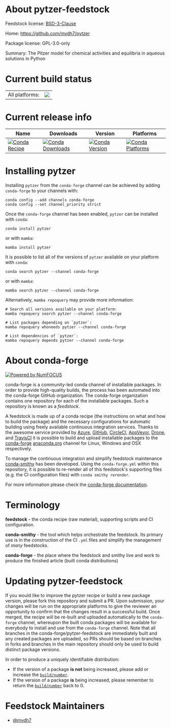 About pytzer-feedstock
======================

Feedstock license: [BSD-3-Clause](https://github.com/conda-forge/pytzer-feedstock/blob/main/LICENSE.txt)

Home: https://github.com/mvdh7/pytzer

Package license: GPL-3.0-only

Summary: The Pitzer model for chemical activities and equilibria in aqueous solutions in Python

Current build status
====================


<table><tr><td>All platforms:</td>
    <td>
      <a href="https://dev.azure.com/conda-forge/feedstock-builds/_build/latest?definitionId=23855&branchName=main">
        <img src="https://dev.azure.com/conda-forge/feedstock-builds/_apis/build/status/pytzer-feedstock?branchName=main">
      </a>
    </td>
  </tr>
</table>

Current release info
====================

| Name | Downloads | Version | Platforms |
| --- | --- | --- | --- |
| [![Conda Recipe](https://img.shields.io/badge/recipe-pytzer-green.svg)](https://anaconda.org/conda-forge/pytzer) | [![Conda Downloads](https://img.shields.io/conda/dn/conda-forge/pytzer.svg)](https://anaconda.org/conda-forge/pytzer) | [![Conda Version](https://img.shields.io/conda/vn/conda-forge/pytzer.svg)](https://anaconda.org/conda-forge/pytzer) | [![Conda Platforms](https://img.shields.io/conda/pn/conda-forge/pytzer.svg)](https://anaconda.org/conda-forge/pytzer) |

Installing pytzer
=================

Installing `pytzer` from the `conda-forge` channel can be achieved by adding `conda-forge` to your channels with:

```
conda config --add channels conda-forge
conda config --set channel_priority strict
```

Once the `conda-forge` channel has been enabled, `pytzer` can be installed with `conda`:

```
conda install pytzer
```

or with `mamba`:

```
mamba install pytzer
```

It is possible to list all of the versions of `pytzer` available on your platform with `conda`:

```
conda search pytzer --channel conda-forge
```

or with `mamba`:

```
mamba search pytzer --channel conda-forge
```

Alternatively, `mamba repoquery` may provide more information:

```
# Search all versions available on your platform:
mamba repoquery search pytzer --channel conda-forge

# List packages depending on `pytzer`:
mamba repoquery whoneeds pytzer --channel conda-forge

# List dependencies of `pytzer`:
mamba repoquery depends pytzer --channel conda-forge
```


About conda-forge
=================

[![Powered by
NumFOCUS](https://img.shields.io/badge/powered%20by-NumFOCUS-orange.svg?style=flat&colorA=E1523D&colorB=007D8A)](https://numfocus.org)

conda-forge is a community-led conda channel of installable packages.
In order to provide high-quality builds, the process has been automated into the
conda-forge GitHub organization. The conda-forge organization contains one repository
for each of the installable packages. Such a repository is known as a *feedstock*.

A feedstock is made up of a conda recipe (the instructions on what and how to build
the package) and the necessary configurations for automatic building using freely
available continuous integration services. Thanks to the awesome service provided by
[Azure](https://azure.microsoft.com/en-us/services/devops/), [GitHub](https://github.com/),
[CircleCI](https://circleci.com/), [AppVeyor](https://www.appveyor.com/),
[Drone](https://cloud.drone.io/welcome), and [TravisCI](https://travis-ci.com/)
it is possible to build and upload installable packages to the
[conda-forge](https://anaconda.org/conda-forge) [anaconda.org](https://anaconda.org/)
channel for Linux, Windows and OSX respectively.

To manage the continuous integration and simplify feedstock maintenance
[conda-smithy](https://github.com/conda-forge/conda-smithy) has been developed.
Using the ``conda-forge.yml`` within this repository, it is possible to re-render all of
this feedstock's supporting files (e.g. the CI configuration files) with ``conda smithy rerender``.

For more information please check the [conda-forge documentation](https://conda-forge.org/docs/).

Terminology
===========

**feedstock** - the conda recipe (raw material), supporting scripts and CI configuration.

**conda-smithy** - the tool which helps orchestrate the feedstock.
                   Its primary use is in the construction of the CI ``.yml`` files
                   and simplify the management of *many* feedstocks.

**conda-forge** - the place where the feedstock and smithy live and work to
                  produce the finished article (built conda distributions)


Updating pytzer-feedstock
=========================

If you would like to improve the pytzer recipe or build a new
package version, please fork this repository and submit a PR. Upon submission,
your changes will be run on the appropriate platforms to give the reviewer an
opportunity to confirm that the changes result in a successful build. Once
merged, the recipe will be re-built and uploaded automatically to the
`conda-forge` channel, whereupon the built conda packages will be available for
everybody to install and use from the `conda-forge` channel.
Note that all branches in the conda-forge/pytzer-feedstock are
immediately built and any created packages are uploaded, so PRs should be based
on branches in forks and branches in the main repository should only be used to
build distinct package versions.

In order to produce a uniquely identifiable distribution:
 * If the version of a package **is not** being increased, please add or increase
   the [``build/number``](https://docs.conda.io/projects/conda-build/en/latest/resources/define-metadata.html#build-number-and-string).
 * If the version of a package **is** being increased, please remember to return
   the [``build/number``](https://docs.conda.io/projects/conda-build/en/latest/resources/define-metadata.html#build-number-and-string)
   back to 0.

Feedstock Maintainers
=====================

* [@mvdh7](https://github.com/mvdh7/)

